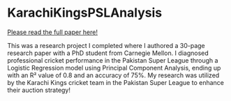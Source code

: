 # KarachiKingsPSLAnalysis

[Please read the full paper here!](https://drive.google.com/file/d/1NXQ8tRFmDGiG3MsIlINiijWVbgEq9qqN/view?usp=sharing)

This was a research project I completed where I authored a 30-page research paper with a PhD student from Carnegie Mellon. I diagnosed professional cricket performance in the Pakistan Super League through a  Logistic Regression model using Principal Component Analysis, ending up with an R² value of 0.8 and an accuracy of 75%. My research was utilized by the Karachi Kings cricket team in the Pakistan Super League to enhance their auction strategy!

